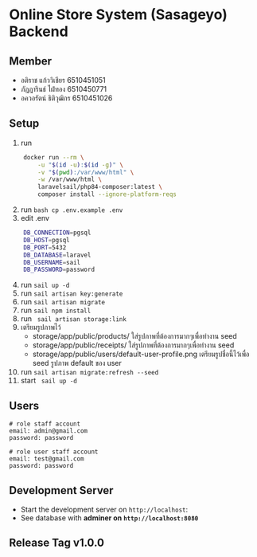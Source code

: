 #  Online Store System (Sasageyo) Backend

## Member

- อติราช แก้ววิเชียร 6510451051
- ภัฎฎารินธ์ ไฝ่ทอง 6510450771
- อควอรัตน์ ธิติวุฒิกร 6510451026

## Setup

1. run 
```bash
    docker run --rm \
        -u "$(id -u):$(id -g)" \
        -v "$(pwd):/var/www/html" \
        -w /var/www/html \
        laravelsail/php84-composer:latest \
        composer install --ignore-platform-reqs
```
2. run ```bash cp .env.example .env ```
3. edit .env
```bash
    DB_CONNECTION=pgsql
    DB_HOST=pgsql
    DB_PORT=5432
    DB_DATABASE=laravel
    DB_USERNAME=sail
    DB_PASSWORD=password 
```
4. run ``` sail up -d ```
5. run ``` sail artisan key:generate ```
6. run ``` sail artisan migrate ```
7. run ``` sail npm install ```
8. run ``` sail artisan storage:link```
9. เตรียมรูปภาพไว้ <br />
   - storage/app/public/products/ ใส่รูปภาพที่ต้องการมากๆเพื่อทำงาน seed
   - storage/app/public/receipts/ ใส่รูปภาพที่ต้องการมากๆเพื่อทำงาน seed
   - storage/app/public/users/default-user-profile.png เตรียมรูปชื่อนี้ไว้เพื่อ seed รูปภาพ default ของ user
10. run ``` sail artisan migrate:refresh --seed ```
11. start ``` sail up -d```

## Users 
```
# role staff account
email: admin@gmail.com
password: password

# role user staff account
email: test@gmail.com
password: password
```


## Development Server

- Start the development server on `http://localhost`:
- See database with <b>adminer<b/> on `http://localhost:8080`

## Release Tag v1.0.0

